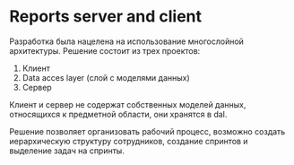 # Reports server and client

Разработка была нацелена на использование многослойной архитектуры.
Решение состоит из трех проектов:
1. Клиент
2. Data acces layer (слой с моделями данных)
3. Сервер

Клиент и сервер не содержат собственных моделей данных, относящихся к предметной области, они хранятся в dal.

Решение позволяет организовать рабочий процесс, возможно создать иерархическую структуру сотрудников, создание спринтов и выделение задач на спринты.
